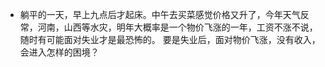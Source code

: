 - 躺平的一天，早上九点后才起床。中午去买菜感觉价格又升了，今年天气反常，河南，山西等水灾，明年大概率是一个物价飞涨的一年，工资不涨不说，随时有可能面对失业才是最恐怖的。
  要是失业后，面对物价飞涨，没有收入，会进入怎样的困境？